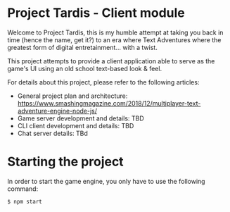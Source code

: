 
# Project Tardis - Client module

Welcome to Project Tardis, this is my humble attempt at taking you back in time (hence the name, get it?) to an era where Text Adventures where the greatest form of digital entretainment... with a twist. 

This project attempts to provide a client application able to serve as the game's UI using an old school text-based look & feel.

For details about this project, please refer to the following articles:

+ General project plan and architecture: https://www.smashingmagazine.com/2018/12/multiplayer-text-adventure-engine-node-js/
+ Game server development and details: TBD
+ CLI client development and details: TBD
+ Chat server details: TBd



# Starting the project
In order to start the game engine, you only have to use the following command:


```
$ npm start
```

